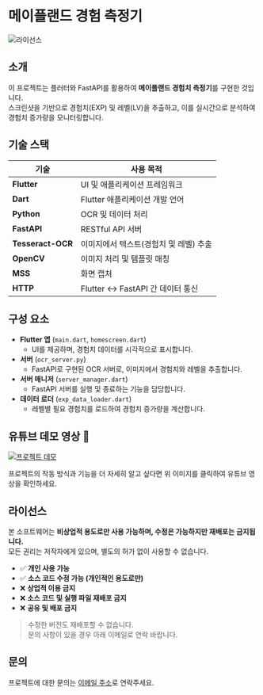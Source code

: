 # 메이플랜드 경험 측정기

![라이선스](https://img.shields.io/badge/license-All%20Rights%20Reserved-red.svg)

## 소개

이 프로젝트는 플러터와 FastAPI를 활용하여 **메이플랜드 경험치 측정기**를 구현한 것입니다.  
스크린샷을 기반으로 경험치(EXP) 및 레벨(LV)을 추출하고, 이를 실시간으로 분석하여 경험치 증가량을 모니터링합니다.

## 기술 스택

| 기술           | 사용 목적 |
|---------------|----------|
| **Flutter**   | UI 및 애플리케이션 프레임워크 |
| **Dart**      | Flutter 애플리케이션 개발 언어 |
| **Python**    | OCR 및 데이터 처리 |
| **FastAPI**   | RESTful API 서버 |
| **Tesseract-OCR** | 이미지에서 텍스트(경험치 및 레벨) 추출 |
| **OpenCV**    | 이미지 처리 및 템플릿 매칭 |
| **MSS**       | 화면 캡처 |
| **HTTP**      | Flutter ↔ FastAPI 간 데이터 통신 |

## 구성 요소

- **Flutter 앱** (`main.dart`, `homescreen.dart`)
  - UI를 제공하며, 경험치 데이터를 시각적으로 표시합니다.
- **서버** (`ocr_server.py`)
  - FastAPI로 구현된 OCR 서버로, 이미지에서 경험치와 레벨을 추출합니다.
- **서버 매니저** (`server_manager.dart`)
  - FastAPI 서버를 실행 및 종료하는 기능을 담당합니다.
- **데이터 로더** (`exp_data_loader.dart`)
  - 레벨별 필요 경험치를 로드하여 경험치 증가량을 계산합니다.

## 유튜브 데모 영상 🎥

[![프로젝트 데모](https://github.com/user-attachments/assets/8d039abd-8158-4e37-b9be-6eb92a1dc102)](https://youtu.be/x-dRERJdxmo?si=CZx1H4GBVEfbXyvB)

프로젝트의 작동 방식과 기능을 더 자세히 알고 싶다면 위 이미지를 클릭하여 유튜브 영상을 확인하세요.

## 라이선스

본 소프트웨어는 **비상업적 용도로만 사용 가능하며, 수정은 가능하지만 재배포는 금지됩니다.**  
모든 권리는 저작자에게 있으며, 별도의 허가 없이 사용할 수 없습니다.  

- ✅ **개인 사용 가능**
- ✅ **소스 코드 수정 가능 (개인적인 용도로만)**
- ❌ **상업적 이용 금지**
- ❌ **소스 코드 및 실행 파일 재배포 금지**
- ❌ **공유 및 배포 금지**

> 수정한 버전도 재배포할 수 없습니다.  
> 문의 사항이 있을 경우 아래 이메일로 연락 바랍니다.

## 문의

프로젝트에 대한 문의는 [이메일 주소](mailto:woogyeom99@gmail.com)로 연락주세요.
